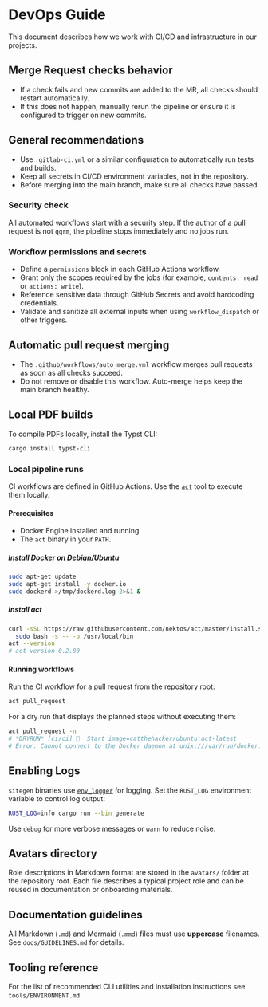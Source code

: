 # DevOps Guide

This document describes how we work with CI/CD and infrastructure in our projects.

## Merge Request checks behavior
- If a check fails and new commits are added to the MR, all checks should restart automatically.
- If this does not happen, manually rerun the pipeline or ensure it is configured to trigger on new commits.

## General recommendations
- Use `.gitlab-ci.yml` or a similar configuration to automatically run tests and builds.
- Keep all secrets in CI/CD environment variables, not in the repository.
- Before merging into the main branch, make sure all checks have passed.

### Security check
All automated workflows start with a security step. If the author of a pull
request is not `qqrm`, the pipeline stops immediately and no jobs run.

### Workflow permissions and secrets
- Define a `permissions` block in each GitHub Actions workflow.
- Grant only the scopes required by the jobs (for example, `contents: read` or `actions: write`).
- Reference sensitive data through GitHub Secrets and avoid hardcoding credentials.
- Validate and sanitize all external inputs when using `workflow_dispatch` or other triggers.

## Automatic pull request merging
- The `.github/workflows/auto_merge.yml` workflow merges pull requests as soon as all checks succeed.
- Do not remove or disable this workflow. Auto-merge helps keep the main branch healthy.


## Local PDF builds
To compile PDFs locally, install the Typst CLI:

```bash
cargo install typst-cli
```

### Local pipeline runs
CI workflows are defined in GitHub Actions. Use the [`act`](https://github.com/nektos/act) tool to execute them locally.

#### Prerequisites
- Docker Engine installed and running.
- The `act` binary in your `PATH`.

##### Install Docker on Debian/Ubuntu
```bash
sudo apt-get update
sudo apt-get install -y docker.io
sudo dockerd >/tmp/dockerd.log 2>&1 &
```

##### Install act
```bash
curl -sSL https://raw.githubusercontent.com/nektos/act/master/install.sh | \
  sudo bash -s -- -b /usr/local/bin
act --version
# act version 0.2.80
```

#### Running workflows
Run the CI workflow for a pull request from the repository root:
```bash
act pull_request
```

For a dry run that displays the planned steps without executing them:
```bash
act pull_request -n
# *DRYRUN* [ci/ci] 🚀  Start image=catthehacker/ubuntu:act-latest
# Error: Cannot connect to the Docker daemon at unix:///var/run/docker.sock. Is the docker daemon running?
```


## Enabling Logs
`sitegen` binaries use [`env_logger`](https://docs.rs/env_logger/) for logging. Set the
`RUST_LOG` environment variable to control log output:

```bash
RUST_LOG=info cargo run --bin generate
```

Use `debug` for more verbose messages or `warn` to reduce noise.

## Avatars directory
Role descriptions in Markdown format are stored in the `avatars/` folder at the repository root. Each file describes a typical project role and can be reused in documentation or onboarding materials.

## Documentation guidelines
All Markdown (`.md`) and Mermaid (`.mmd`) files must use **uppercase** filenames. See `docs/GUIDELINES.md` for details.

## Tooling reference
For the list of recommended CLI utilities and installation instructions see `tools/ENVIRONMENT.md`.
